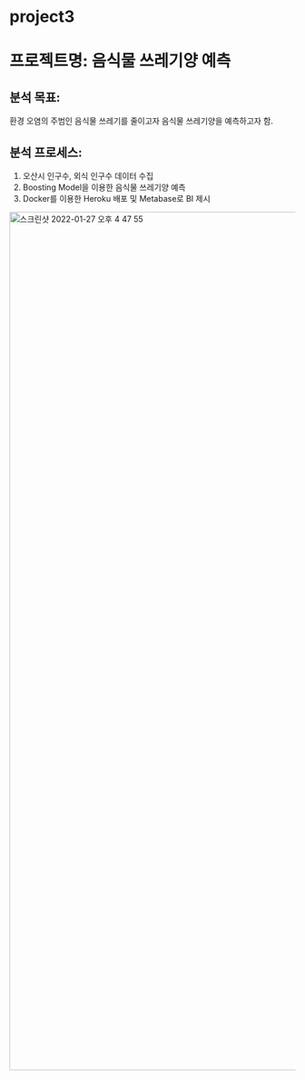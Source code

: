 # project3

# 프로젝트명: 음식물 쓰레기양 예측 

## 분석 목표:
환경 오염의 주범인 음식물 쓰레기를 줄이고자 음식물 쓰레기양을 예측하고자 함.</br>
 
## 분석 프로세스:
1. 오산시 인구수, 외식 인구수 데이터 수집
2. Boosting Model을 이용한 음식물 쓰레기양 예측
3. Docker를 이용한 Heroku 배포 및 Metabase로 BI 제시
<img width="1512" alt="스크린샷 2022-01-27 오후 4 47 55" src="https://user-images.githubusercontent.com/83385561/151314278-c10de68f-9f3c-4922-8f5c-bddbee484dbf.png">
